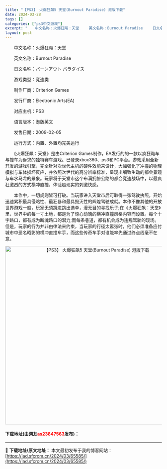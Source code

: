 ```yaml
---
title: "【PS3】 火爆狂飙5 天堂(Burnout Paradise) 港版下载"
date: 2024-03-28
tags: []
categories: ["ps3中文游戏"]
excerpt: "　　中文名称：火爆狂飚：天堂 　　英文名称：Burnout Paradise 　　日文名称：バーンアウト パラダイス 　　游戏类型：竞速类 　　制作厂商：Criterion Games 　　发行厂商：Electronic Arts(EA) 　　对应主机：PS3 　　语言版本：港版英文 　　发售日期：&hellip;"
layout: post
---
```


 <p>　　中文名称：火爆狂飚：天堂</p> <p>　　英文名称：Burnout Paradise</p> <p>　　日文名称：バーンアウト パラダイス</p> <p>　　游戏类型：竞速类</p> <p>　　制作厂商：Criterion Games</p> <p>　　发行厂商：Electronic Arts(EA)</p> <p>　　对应主机：PS3</p> <p>　　语言版本：港版英文</p> <p>　　发售日期：2009-02-05</p> <p>　　运行方式：内置、外置均完美运行</p> <p>　　《火爆狂飙：天堂》是由Criterion Games制作，EA发行的的一款以疯狂飚车与撞车为诉求的独特赛车游戏。已登录xbox360、ps3和PC平台。游戏采用全新开发的游戏引擎，完全针对次世代主机的硬件效能来设计，大幅强化了冲撞的物理模拟与车体损坏反应，并依照次世代的高分辨率标准，呈现出细致生动的都会景观与车水马龙的景象。玩家将于天堂市这个布满拥挤公路的都会竞速战场中，以最疯狂激烈的方式横冲直撞，体验超现实的刺激快感。</p> <p>　　本作中，一切规则皆可打破。当玩家进入天堂市后可取得一张驾驶执照，开始迅速累积最具侵略性、最狂暴和最具毁灭性的辉煌驾驶成就。本作不像其他的开放世界游戏一般，玩家无须跳进跳出选单，漫无目的寻找乐子;在《火爆狂飙：天堂》里，世界中的每一寸土地，都是为了惊心动魄的横冲直撞风格内容而设置。每个十字路口，都有成为断魂路口的潜力;而每条巷道，都有机会成为违规驾驶的现场。但是，玩家的行为并非由律法来约束，当玩家的行径太嚣张时，他们必须准备应付城市中恶名昭彰的横冲直撞车手，而这些传奇车手对谁能率先通过终点线毫不在意。</p> <p align="center"><img align="" border="0" src="https://lad.sfcrom.cn/wp-content/uploads/2024/03/20240328_66050ea55ae68.jpg" width="573" alt="【PS3】 火爆狂飙5 天堂(Burnout Paradise) 港版下载" /></p> <p><h4>下载地址(由网友<font color="red">as23847563</font>发布)：</h4></p> 

---
📖 **下载地址/原文地址：** 本文最初发布于我的博客网站：[https://lad.sfcrom.cn/2024/03/65585/](https://lad.sfcrom.cn/2024/03/65585/)
